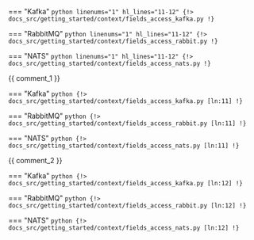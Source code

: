 === "Kafka"
    ```python linenums="1" hl_lines="11-12"
    {!> docs_src/getting_started/context/fields_access_kafka.py !}
    ```

=== "RabbitMQ"
    ```python linenums="1" hl_lines="11-12"
    {!> docs_src/getting_started/context/fields_access_rabbit.py !}
    ```

=== "NATS"
    ```python linenums="1" hl_lines="11-12"
    {!> docs_src/getting_started/context/fields_access_nats.py !}
    ```

{{ comment_1 }}

=== "Kafka"
    ```python
    {!> docs_src/getting_started/context/fields_access_kafka.py [ln:11] !}
    ```

=== "RabbitMQ"
    ```python
    {!> docs_src/getting_started/context/fields_access_rabbit.py [ln:11] !}
    ```

=== "NATS"
    ```python
    {!> docs_src/getting_started/context/fields_access_nats.py [ln:11] !}
    ```

{{ comment_2 }}

=== "Kafka"
    ```python
    {!> docs_src/getting_started/context/fields_access_kafka.py [ln:12] !}
    ```

=== "RabbitMQ"
    ```python
    {!> docs_src/getting_started/context/fields_access_rabbit.py [ln:12] !}
    ```

=== "NATS"
    ```python
    {!> docs_src/getting_started/context/fields_access_nats.py [ln:12] !}
    ```
